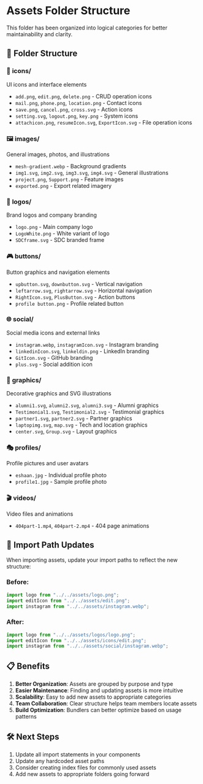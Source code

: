 # Assets Folder Structure

This folder has been organized into logical categories for better maintainability and clarity.

## 📁 Folder Structure

### 🎨 **icons/**
UI icons and interface elements
- `add.png`, `edit.png`, `delete.png` - CRUD operation icons
- `mail.png`, `phone.png`, `location.png` - Contact icons
- `save.png`, `cancel.png`, `cross.svg` - Action icons
- `setting.svg`, `logout.png`, `key.png` - System icons
- `attachicon.png`, `resumeIcon.svg`, `ExportIcon.svg` - File operation icons

### 🖼️ **images/**
General images, photos, and illustrations
- `mesh-gradient.webp` - Background gradients
- `img1.svg`, `img2.svg`, `img3.svg`, `img4.svg` - General illustrations
- `project.png`, `Support.png` - Feature images
- `exported.png` - Export related imagery

### 🏢 **logos/**
Brand logos and company branding
- `logo.png` - Main company logo
- `LogoWhite.png` - White variant of logo
- `SDCframe.svg` - SDC branded frame

### 🎮 **buttons/**
Button graphics and navigation elements
- `upbutton.svg`, `downbutton.svg` - Vertical navigation
- `leftarrow.svg`, `rightarrow.svg` - Horizontal navigation
- `RightIcon.svg`, `PlusButton.svg` - Action buttons
- `profile button.png` - Profile related button

### 🌐 **social/**
Social media icons and external links
- `instagram.webp`, `instagramIcon.svg` - Instagram branding
- `linkedinIcon.svg`, `linkeldin.png` - LinkedIn branding
- `GitIcon.svg` - GitHub branding
- `plus.svg` - Social addition icon

### 🎨 **graphics/**
Decorative graphics and SVG illustrations
- `alumni1.svg`, `alumni2.svg`, `alumni3.svg` - Alumni graphics
- `Testimonial1.svg`, `Testimonial2.svg` - Testimonial graphics
- `partner1.svg`, `partner2.svg` - Partner graphics
- `laptopimg.svg`, `map.svg` - Tech and location graphics
- `center.svg`, `Group.svg` - Layout graphics

### 🎭 **profiles/**
Profile pictures and user avatars
- `eshaan.jpg` - Individual profile photo
- `profile1.jpg` - Sample profile photo

### 🎬 **videos/**
Video files and animations
- `404part-1.mp4`, `404part-2.mp4` - 404 page animations

## 🔄 Import Path Updates

When importing assets, update your import paths to reflect the new structure:

### Before:
```javascript
import logo from "../../assets/logo.png";
import editIcon from "../../assets/edit.png";
import instagram from "../../assets/instagram.webp";
```

### After:
```javascript
import logo from "../../assets/logos/logo.png";
import editIcon from "../../assets/icons/edit.png";
import instagram from "../../assets/social/instagram.webp";
```

## 📋 Benefits

1. **Better Organization**: Assets are grouped by purpose and type
2. **Easier Maintenance**: Finding and updating assets is more intuitive
3. **Scalability**: Easy to add new assets to appropriate categories
4. **Team Collaboration**: Clear structure helps team members locate assets
5. **Build Optimization**: Bundlers can better optimize based on usage patterns

## 🛠️ Next Steps

1. Update all import statements in your components
2. Update any hardcoded asset paths
3. Consider creating index files for commonly used assets
4. Add new assets to appropriate folders going forward
